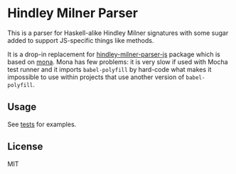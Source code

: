 
Hindley Milner Parser
=====================

This is a parser for Haskell-alike Hindley Milner signatures with some sugar
added to support JS-specific things like methods.

It is a drop-in replacement for
[hindley-milner-parser-js](https://github.com/kedashoe/hindley-milner-parser-js)
package which is based on [mona](https://github.com/zkat/mona). Mona has few
problems: it is very slow if used with Mocha test runner and it imports
`babel-polyfill` by hard-code what makes it impossible to use within projects
that use another version of `babel-polyfill`.

Usage
-----

See [tests](test/test.js) for examples.

License
-------

MIT
